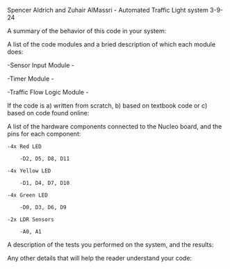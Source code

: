 
Spencer Aldrich and Zuhair AlMassri - Automated Traffic Light system
3-9-24


A summary of the behavior of this code in your system:


A list of the code modules and a bried description of which each module does:

-Sensor Input Module
    -

-Timer Module
    -

-Traffic Flow Logic Module
    -

If the code is a) written from scratch, b) based on textbook code or c) based on code found online:


A list of the hardware components connected to the Nucleo board, and the pins for each component:
    
    -4x Red LED
        
        -D2, D5, D8, D11
   
    -4x Yellow LED
        
        -D1, D4, D7, D10
    
    -4x Green LED
       
        -D0, D3, D6, D9
    
    -2x LDR Sensors
        
        -A0, A1

A description of the tests you performed on the system, and the results:


Any other details that will help the reader understand your code:
